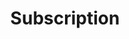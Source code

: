 ---
layout: redirected
title: Subscription
sitemap: false
group: [navigation, navigation-consumer-footer]
permalink: subscription/
redirect_to: https://subscribe.crownstone.rocks/welcome
---